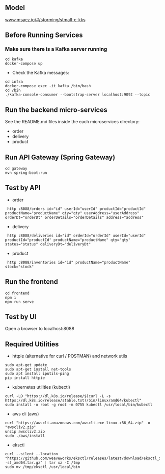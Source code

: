 # 

## Model
www.msaez.io/#/storming/stmall-e-kks

## Before Running Services
### Make sure there is a Kafka server running
```
cd kafka
docker-compose up
```
- Check the Kafka messages:
```
cd infra
docker-compose exec -it kafka /bin/bash
cd /bin
./kafka-console-consumer --bootstrap-server localhost:9092 --topic
```

## Run the backend micro-services
See the README.md files inside the each microservices directory:

- order
- delivery
- product


## Run API Gateway (Spring Gateway)
```
cd gateway
mvn spring-boot:run
```

## Test by API
- order
```
 http :8088/orders id="id" userId="userId" productId="productId" productName="productName" qty="qty" userAddress="userAddress" orderDt="orderDt" orderDetails="orderDetails" address="address" 
```
- delivery
```
 http :8088/deliveries id="id" orderId="orderId" userId="userId" productId="productId" productName="productName" qty="qty" status="status" deliveryDt="deliveryDt" 
```
- product
```
 http :8088/inventories id="id" productName="productName" stock="stock" 
```


## Run the frontend
```
cd frontend
npm i
npm run serve
```

## Test by UI
Open a browser to localhost:8088

## Required Utilities

- httpie (alternative for curl / POSTMAN) and network utils
```
sudo apt-get update
sudo apt-get install net-tools
sudo apt install iputils-ping
pip install httpie
```

- kubernetes utilities (kubectl)
```
curl -LO "https://dl.k8s.io/release/$(curl -L -s https://dl.k8s.io/release/stable.txt)/bin/linux/amd64/kubectl"
sudo install -o root -g root -m 0755 kubectl /usr/local/bin/kubectl
```

- aws cli (aws)
```
curl "https://awscli.amazonaws.com/awscli-exe-linux-x86_64.zip" -o "awscliv2.zip"
unzip awscliv2.zip
sudo ./aws/install
```

- eksctl 
```
curl --silent --location "https://github.com/weaveworks/eksctl/releases/latest/download/eksctl_$(uname -s)_amd64.tar.gz" | tar xz -C /tmp
sudo mv /tmp/eksctl /usr/local/bin
```

